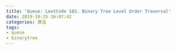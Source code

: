 ```yaml
---
title: 'Queue: LeetCode 102. Binary Tree Level Order Traversal'
date: 2019-10-25 16:07:42
categories: 算法
tags: 
- queue
- binarytree
---
```

